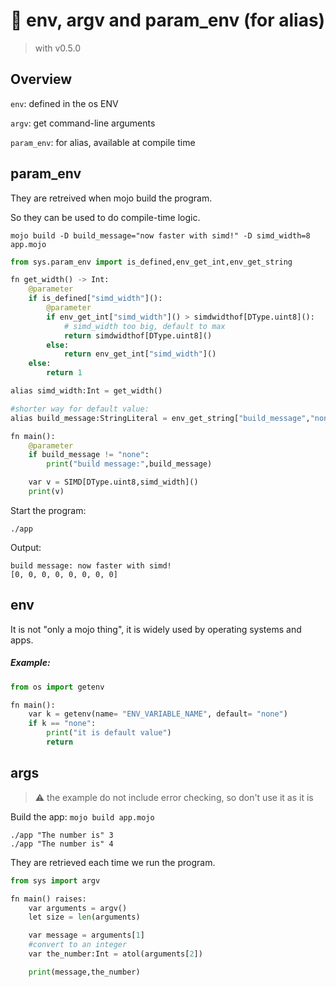 # 🦜 env, argv and param_env (for alias)
> with v0.5.0
## Overview
```env```: defined in the os ENV

```argv```: get command-line arguments

```param_env```: for alias, available at compile time

## param_env
They are retreived when mojo build the program.

So they can be used to do compile-time logic.

```mojo build -D build_message="now faster with simd!" -D simd_width=8 app.mojo```
```python
from sys.param_env import is_defined,env_get_int,env_get_string

fn get_width() -> Int:
    @parameter
    if is_defined["simd_width"]():
        @parameter
        if env_get_int["simd_width"]() > simdwidthof[DType.uint8]():
            # simd_width too big, default to max
            return simdwidthof[DType.uint8]()
        else:
            return env_get_int["simd_width"]()
    else:
        return 1

alias simd_width:Int = get_width()

#shorter way for default value:
alias build_message:StringLiteral = env_get_string["build_message","none"]()

fn main():
    @parameter
    if build_message != "none":
        print("build message:",build_message)

    var v = SIMD[DType.uint8,simd_width]()
    print(v)
```
Start the program:

```./app```

Output:

    build message: now faster with simd!
    [0, 0, 0, 0, 0, 0, 0, 0]
## env
It is not "only a mojo thing", it is widely used by operating systems and apps.

##### Example:
```python
from os import getenv

fn main():
    var k = getenv(name= "ENV_VARIABLE_NAME", default= "none")
    if k == "none":
        print("it is default value")
        return
```


## args
> ⚠️ the example do not include error checking, so don't use it as it is

Build the app: ```mojo build app.mojo```

    ./app "The number is" 3
    ./app "The number is" 4
They are retrieved each time we run the program.

```python
from sys import argv

fn main() raises:
    var arguments = argv()
    let size = len(arguments)

    var message = arguments[1]
    #convert to an integer
    var the_number:Int = atol(arguments[2])

    print(message,the_number)
```
